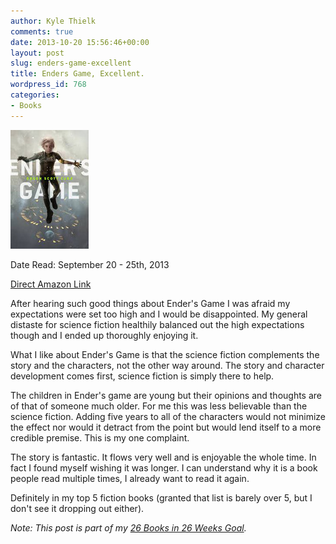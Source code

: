 ```yaml
---
author: Kyle Thielk
comments: true
date: 2013-10-20 15:56:46+00:00
layout: post
slug: enders-game-excellent
title: Enders Game, Excellent.
wordpress_id: 768
categories:
- Books
---
```


![Enders Game Cover.](/media/images/enders-game-cover.jpg "Enders Game Cover..")

Date Read: September 20 - 25th, 2013

[Direct Amazon Link](http://www.amazon.com/Enders-Game-The-Ender-Quintet-ebook/dp/B003G4W49C)

After hearing such good things about Ender's Game I was afraid my expectations were set too high and I would be disappointed. My general distaste for science fiction healthily balanced out the high expectations though and I ended up thoroughly enjoying it.

What I like about Ender's Game is that the science fiction complements the story and the characters, not the other way around. The story and character development comes first, science fiction is simply there to help.

The children in Ender's game are young but their opinions and thoughts are of that of someone much older. For me this was less believable than the science fiction. Adding five years to all of the characters would not minimize the effect nor would it detract from the point but would lend itself to a more credible premise. This is my one complaint.

The story is fantastic. It flows very well and is enjoyable the whole time. In fact I found myself wishing it was longer. I can understand why it is a book people read multiple times, I already want to read it again.

Definitely in my top 5 fiction books (granted that list is barely over 5, but I don't see it dropping out either).

_Note: This post is part of my [26 Books in 26 Weeks Goal](http://www.kylethielk.com/blog/26-books-in-26-weeks/)._
